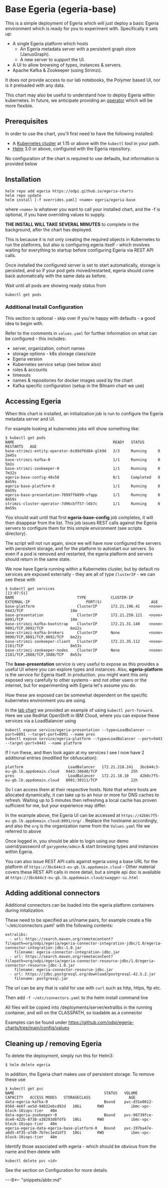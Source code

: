 <!-- SPDX-License-Identifier: CC-BY-4.0 -->
<!-- Copyright Contributors to the ODPi Egeria project. -->
# Base Egeria (egeria-base)

This is a simple deployment of Egeria which will just deploy a basic Egeria environment
which is ready for you to experiment with. Specifically it sets up:

- A single Egeria platform which hosts
    - An Egeria metadata server with a persistent graph store (JanusGraph).
    - A new server to support the UI.
- A UI to allow browsing of types, instances & servers.
- Apache Kafka & Zookeeper (using Strimzi).

It does not provide access to our lab notebooks, the Polymer based UI, nor is it preloaded with any data.

This chart may also be useful to understand how to deploy Egeria within kubernetes. In future, we anticipate providing an [operator](https://github.com/odpi/egeria-k8s-operator) which will be more flexible.

## Prerequisites

In order to use the chart, you'll first need to have the following installed:

- A [Kubernetes cluster](/guides/operations/kubernetes/k8s) at 1.15 or above with the `kubectl` tool in your path.
- [Helm](/guides/operations/kubernetes/helm) 3.0 or above, configured with the Egeria repository.

No configuration of the chart is required to use defaults, but information is provided below

## Installation

```shell
helm repo add egeria https://odpi.github.io/egeria-charts
helm repo update
helm install [-f overrides.yaml] <name> egeria/egeria-base
```
where `<name>` is whatever you want to call your installed chart, and the -f is optional, if you have overriding values to supply.

**THE INSTALL WILL TAKE SEVERAL MINUTES** to complete in the background, after the chart has deployed.

This is because it is not only creating the required
objects in Kubernetes to run the platforms, but also is configuring egeria itself - which involves waiting
for everything to startup before configuring Egeria via REST API calls.

Once installed the configured server is set to start automatically, storage is persisted, and so if your pod gets moved/restarted, egeria should come back automatically with the same data as before.

Wait until all pods are showing ready status from
```console
kubectl get pods
```
### Additional Install Configuration

This section is optional - skip over if you're happy with defaults - a good idea to begin with.

Refer to the comments in `values.yaml` for further information on what can be configured - this includes:
- server, organization, cohort names
- storage options - k8s storage class/size
- Egeria version
- Kubernetes service setup (see below also)
- roles & accounts
- timeouts
- names & repositories for docker images used by the chart
- Kafka specific configuration (setup in the Bitnami chart we use)

## Accessing Egeria

When this chart is installed, an initialization job is run to configure the Egeria metadata server and UI.

For example looking at kubernetes jobs will show something like:
```console
$ kubectl get pods
NAME                                            READY   STATUS      RESTARTS   AGE
base-strimzi-entity-operator-6c89df6d84-glk9d   3/3     Running     0          2m45s
base-strimzi-kafka-0                            1/1     Running     0          5m1s
base-strimzi-zookeeper-0                        1/1     Running     0          7m32s
egeria-base-config-48v58                        0/1     Completed   0          8m59s
egeria-base-platform-0                          1/1     Running     0          8m59s
egeria-base-presentation-76997fb899-vfqpp       1/1     Running     0          8m59s
strimzi-cluster-operator-7d96cbff57-l6b7c       1/1     Running     0          8m59s
```

You should wait until that first **egeria-base-config** job completes, it will then disappear from the list.
This job issues REST calls against the Egeria servers to configure them for this simple environment (see scripts directory).

The script will not run again, since we will have now configured the servers with persistent storage, and for the platform
to autostart our servers. So even if a pod is removed and restarted, the egeria platform and servers should return in the same state.

We now have Egeria running within a Kubernetes cluster, but by default no services are exposed externally - they are all of type `ClusterIP` - we can see these with

```console
$ kubectl get services                                                                                  [13:07:51]
NAME                            TYPE           CLUSTER-IP       EXTERNAL-IP                         PORT(S)                      AGE
base-platform                   ClusterIP      172.21.196.41    <none>                              9443/TCP                     10m
base-presentation               ClusterIP      172.21.250.121   <none>                              8091/TCP                     10m
base-strimzi-kafka-bootstrap    ClusterIP      172.21.31.140    <none>                              9091/TCP,9092/TCP            6m22s
base-strimzi-kafka-brokers      ClusterIP      None             <none>                              9090/TCP,9091/TCP,9092/TCP   6m22s
base-strimzi-zookeeper-client   ClusterIP      172.21.35.112    <none>                              2181/TCP                     8m53s
base-strimzi-zookeeper-nodes    ClusterIP      None             <none>                              2181/TCP,2888/TCP,3888/TCP   8m53s
```

The **base-presentation** service is very useful to expose as this provides a useful UI where you can explore
types and instances. Also, **egeria-platform** is the service for Egeria itself. 
In production. you might want this only exposed very carefully to other systems - and not other users or the internet, but for experimenting with Egeria let's assume you do.

How these are exposed can be somewhat dependent on the specific kubernetes environment you are using.

In the [lab chart](lab.md) we provided an example of using `kubectl port-forward`. Here we use RedHat OpenShift in IBM Cloud, where you can expose these services via a LoadBalancer using

```console
kubectl expose service/egeria-presentation --type=LoadBalancer --port=8091 --target-port=8091 --name pres  
kubectl expose service/egeria-platform --type=LoadBalancer --port=9443 --target-port=9443 --name platform   
```

If I run these, and then look again at my services I see I now have 2 additional entries (modified for obfuscation):
```console
platform                    LoadBalancer   172.21.218.241   3bc644c3-eu-gb.lb.appdomain.cloud   9443:30640/TCP               25h
pres                        LoadBalancer   172.21.18.10     42b0c7f5-eu-gb.lb.appdomain.cloud   8091:30311/TCP               22h
```

So I can access them at their respective hosts. Note that where hosts are allocated dynamically, it can take up to an hour or more for DNS caches to refresh. Waiting up to 5 minutes then refreshing a local cache has proven sufficient for me, but your experience may differ.

In the example above, the Egeria UI can be accessed at `https://42b0c7f5-eu-gb.lb.appdomain.cloud:8091/org/` . Replace the hostname accordingly, and also the `org` is the organization name from the `Values.yaml` file we referred to above

Once logged in, you should be able to login using our demo userid/password of `garygeeke/admin` & start browsing types and instances within Egeria.

You can also issue REST API calls against egeria using a base URL for the platform of `https://3bc644c3-eu-gb.lb.appdomain.cloud` - Other material
covers these REST API calls in more detail, but a simple api doc is available at `https://3bc644c3-eu-gb.lb.appdomain.cloud/swagger-ui.html`

## Adding additional connectors

Additional connectors can be loaded into the egeria platform containers during initalization.

These need to be specified as url/name pairs, for example create a file '~/etc/connectors.yaml' with the following contents:
```
extralibs:
  - url: https://search.maven.org/remotecontent?filepath=org/odpi/egeria/egeria-connector-integration-jdbc/1.0/egeria-connector-integration-jdbc-1.0.jar
    filename: egeria-connector-integration-jdbc.jar
  - url: https://search.maven.org/remotecontent?filepath=org/odpi/egeria/egeria-connector-resource-jdbc/1.0/egeria-connector-resource-jdbc-1.0.jar
    filename: egeria-connector-resource-jdbc.jar
  - url: https://jdbc.postgresql.org/download/postgresql-42.5.2.jar
    filename: postgresql.jar
```
The url can be any that is valid for use with `curl` such as http, https, ftp etc.

Then add `-f ~/etc/connectors.yaml` to the helm install command line

All files will be copied into /deployments/server/extralibs in the running container, and will on the CLASSPATH, so loadable as a connector

Examples can be found under https://github.com/odpi/egeria-charts/tree/main/config/values

## Cleaning up / removing Egeria

To delete the deployment, simply run this for Helm3:

```console
$ helm delete egeria
```

In addition, the Egeria chart makes use of persistent storage. To remove these use
```console
$ kubectl get pvc
NAME                                        STATUS   VOLUME                                     CAPACITY   ACCESS MODES   STORAGECLASS                 AGE
data-egeria-kafka-0                         Bound    pvc-d31e0012-8568-4e6f-ae5d-94832ebcd92d   10Gi       RWO            ibmc-vpc-block-10iops-tier   48m
data-egeria-zookeeper-0                     Bound    pvc-90739fce-dce0-422b-8738-a38293d8fdfb   10Gi       RWO            ibmc-vpc-block-10iops-tier   48m
egeria-egeria-data-egeria-base-platform-0   Bound    pvc-197ba47e-a6d5-4f35-a7d8-7b7ec1ed1df3   10Gi       RWO            ibmc-vpc-block-10iops-tier   48m
```
Identify those associated with egeria - which should be obvious from the name and then delete with
```console
kubectl delete pvc <id>
```

See the section on Configuration for more details

---8<-- "snippets/abbr.md"
